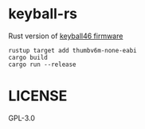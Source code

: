 # keyball-rs

Rust version of [keyball46 firmware](https://github.com/Yowkees/keyball)

```
rustup target add thumbv6m-none-eabi
cargo build
cargo run --release
```

# LICENSE

GPL-3.0
